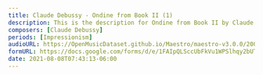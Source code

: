 ```yaml
---
title: Claude Debussy - Ondine from Book II (1)
description: This is the description for Ondine from Book II by Claude Debussy
composers: [Claude Debussy]
periods: [Impressionism]
audioURL: https://OpenMusicDataset.github.io/Maestro/maestro-v3.0.0/2008/MIDI-Unprocessed_10_R3_2008_01-05_ORIG_MID--AUDIO_10_R3_2008_wav--3.midi
formURL: https://docs.google.com/forms/d/e/1FAIpQLSccUbFkVu1WPSlhqy2bUTVC4wOFmXZmM2f0JMQLn_-9v-t6ew/viewform
date: 2021-08-08T07:43:13-06:00
---
```

